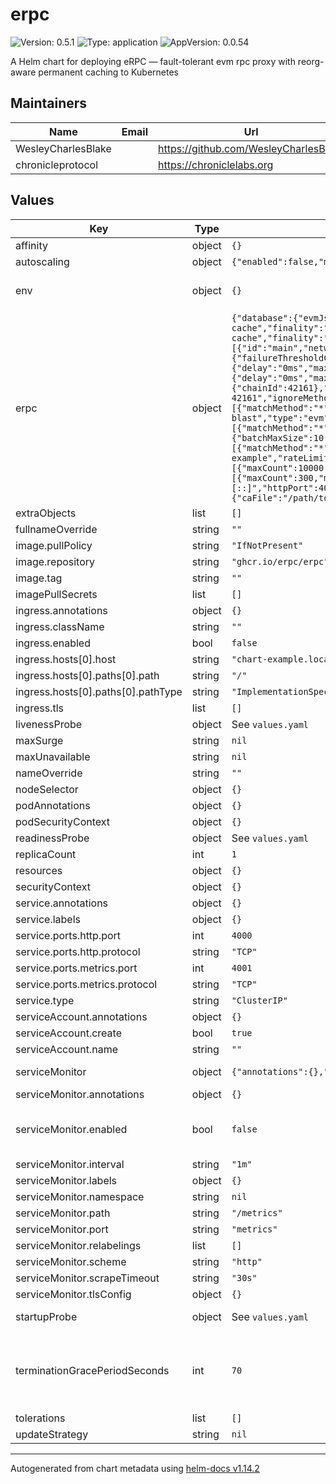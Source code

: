 # erpc

![Version: 0.5.1](https://img.shields.io/badge/Version-0.5.1-informational?style=flat-square) ![Type: application](https://img.shields.io/badge/Type-application-informational?style=flat-square) ![AppVersion: 0.0.54](https://img.shields.io/badge/AppVersion-0.0.54-informational?style=flat-square)

A Helm chart for deploying eRPC — fault-tolerant evm rpc proxy with reorg-aware permanent caching to Kubernetes

## Maintainers

| Name | Email | Url |
| ---- | ------ | --- |
| WesleyCharlesBlake |  | <https://github.com/WesleyCharlesBlake> |
| chronicleprotocol |  | <https://chroniclelabs.org> |

## Values

| Key | Type | Default | Description |
|-----|------|---------|-------------|
| affinity | object | `{}` |  |
| autoscaling | object | `{"enabled":false,"maxReplicas":100,"minReplicas":1,"targetCPUUtilizationPercentage":80}` | Enable autoscaling / HPA |
| env | object | `{}` | create env vars from secrets, eg RPC provider API keys (eg, Blast API, DRPC, Infura, Alchemy, etc. ) |
| erpc | object | `{"database":{"evmJsonRpcCache":{"connectors":[{"driver":"memory","id":"memory-cache","memory":{"maxItems":100000}}],"policies":[{"connector":"memory-cache","finality":"finalized","method":"*","network":"*","ttl":0},{"connector":"memory-cache","finality":"unfinalized","maxItemSize":"1MB","method":"*","network":"*","ttl":"5s"},{"connector":"memory-cache","finality":"unknown","method":"*","network":"*","ttl":"5s"}]}},"logLevel":"warn","metrics":{"enabled":true,"hostV4":"0.0.0.0","hostV6":"[::]","listenV4":true,"listenV6":false,"port":4001},"projects":[{"id":"main","networks":[{"architecture":"evm","evm":{"chainId":1},"failsafe":[{"circuitBreaker":{"failureThresholdCapacity":200,"failureThresholdCount":160,"halfOpenAfter":"5m","successThresholdCapacity":3,"successThresholdCount":3},"hedge":{"delay":"500ms","maxCount":1},"matchMethod":"*","retry":{"delay":"0ms","maxAttempts":3},"timeout":{"duration":"30s"}}]},{"architecture":"evm","evm":{"chainId":42161},"failsafe":[{"hedge":{"delay":"500ms","maxCount":1},"matchMethod":"*","retry":{"delay":"0ms","maxAttempts":3},"timeout":{"duration":"30s"}}]}],"rateLimitBudget":"frontend-budget","upstreams":[{"endpoint":"https://arbitrum-one.blastapi.io/xxxxxxx-xxxxxx-xxxxxxx","evm":{"chainId":42161},"failsafe":[{"matchMethod":"*","retry":{"backoffFactor":1.2,"backoffMaxDelay":"3s","delay":"500ms","jitter":"0ms","maxAttempts":2},"timeout":{"duration":"15s"}}],"id":"blastapi-chain-42161","ignoreMethods":["alchemy_*","eth_traceTransaction"],"rateLimitBudget":"global-blast","type":"evm"},{"endpoint":"https://eth-mainnet.blastapi.io/xxxxxxx-xxxxxx-xxxxxxx","evm":{"chainId":1},"failsafe":[{"matchMethod":"*","retry":{"backoffFactor":1.2,"backoffMaxDelay":"3s","delay":"500ms","jitter":"0ms","maxAttempts":2},"timeout":{"duration":"15s"}}],"id":"blastapi-chain-1","rateLimitBudget":"global-blast","type":"evm"},{"autoIgnoreUnsupportedMethods":true,"endpoint":"https://xxxxxx-xxxxxx.arbitrum-mainnet.quiknode.pro/xxxxxxxxxxxxxxxxxxxxxxxx/","evm":{"chainId":42161},"failsafe":[{"matchMethod":"*","retry":{"backoffFactor":1.2,"backoffMaxDelay":"3s","delay":"500ms","jitter":"0ms","maxAttempts":2},"timeout":{"duration":"15s"}}],"id":"quiknode-chain-42161","jsonRpc":{"batchMaxSize":10,"batchMaxWait":"100ms","supportsBatch":true},"rateLimitBudget":"global-quicknode","type":"evm"},{"endpoint":"alchemy://XXXX_YOUR_ALCHEMY_API_KEY_HERE_XXXX","failsafe":[{"matchMethod":"*","retry":{"backoffFactor":1.2,"backoffMaxDelay":"3s","delay":"500ms","jitter":"0ms","maxAttempts":2},"timeout":{"duration":"15s"}}],"id":"alchemy-multi-chain-example","rateLimitBudget":"global"}]}],"rateLimiters":{"budgets":[{"id":"global","rules":[{"maxCount":20000,"method":"*","period":"1s","waitTime":"1s"}]},{"id":"default-budget","rules":[{"maxCount":10000,"method":"*","period":"1s","waitTime":"100ms"}]},{"id":"global-blast","rules":[{"maxCount":1000,"method":"*","period":"1s"}]},{"id":"global-quicknode","rules":[{"maxCount":300,"method":"*","period":"1s"}]},{"id":"frontend-budget","rules":[{"maxCount":500,"method":"*","period":"1s"}]}]},"server":{"enableGzip":true,"httpHostV4":"0.0.0.0","httpHostV6":"[::]","httpPort":4000,"listenV4":true,"listenV6":false,"maxTimeout":"30s","readTimeout":"10s","tls":{"caFile":"/path/to/ca.pem","certFile":"/path/to/cert.pem","enabled":false,"insecureSkipVerify":false,"keyFile":"/path/to/key.pem"},"waitAfterShutdown":"30s","waitBeforeShutdown":"30s","writeTimeout":"20s"}}` | eRPC configuration, ref: https://docs.erpc.cloud/config/example#full-config-example; accepts full erpc.yaml config |
| extraObjects | list | `[]` |  |
| fullnameOverride | string | `""` |  |
| image.pullPolicy | string | `"IfNotPresent"` |  |
| image.repository | string | `"ghcr.io/erpc/erpc"` |  |
| image.tag | string | `""` |  |
| imagePullSecrets | list | `[]` |  |
| ingress.annotations | object | `{}` |  |
| ingress.className | string | `""` |  |
| ingress.enabled | bool | `false` |  |
| ingress.hosts[0].host | string | `"chart-example.local"` |  |
| ingress.hosts[0].paths[0].path | string | `"/"` |  |
| ingress.hosts[0].paths[0].pathType | string | `"ImplementationSpecific"` |  |
| ingress.tls | list | `[]` |  |
| livenessProbe | object | See `values.yaml` | Liveness probe |
| maxSurge | string | `nil` | default is 1 |
| maxUnavailable | string | `nil` | default is 0 |
| nameOverride | string | `""` |  |
| nodeSelector | object | `{}` |  |
| podAnnotations | object | `{}` |  |
| podSecurityContext | object | `{}` |  |
| readinessProbe | object | See `values.yaml` | Readiness probe |
| replicaCount | int | `1` | Deployment replica count |
| resources | object | `{}` |  |
| securityContext | object | `{}` |  |
| service.annotations | object | `{}` |  |
| service.labels | object | `{}` |  |
| service.ports.http.port | int | `4000` |  |
| service.ports.http.protocol | string | `"TCP"` |  |
| service.ports.metrics.port | int | `4001` |  |
| service.ports.metrics.protocol | string | `"TCP"` |  |
| service.type | string | `"ClusterIP"` |  |
| serviceAccount.annotations | object | `{}` |  |
| serviceAccount.create | bool | `true` |  |
| serviceAccount.name | string | `""` |  |
| serviceMonitor | object | `{"annotations":{},"enabled":false,"interval":"1m","labels":{},"namespace":null,"path":"/metrics","port":"metrics","relabelings":[],"scheme":"http","scrapeTimeout":"30s","tlsConfig":{}}` | If true, create a ServiceMonitor CRD for prometheus operator |
| serviceMonitor.annotations | object | `{}` | Additional ServiceMonitor annotations |
| serviceMonitor.enabled | bool | `false` | If true, a ServiceMonitor CRD is created for a prometheus operator https://github.com/coreos/prometheus-operator |
| serviceMonitor.interval | string | `"1m"` | ServiceMonitor scrape interval |
| serviceMonitor.labels | object | `{}` | Additional ServiceMonitor labels |
| serviceMonitor.namespace | string | `nil` | Alternative namespace for ServiceMonitor |
| serviceMonitor.path | string | `"/metrics"` | Path to scrape |
| serviceMonitor.port | string | `"metrics"` | port to scrape |
| serviceMonitor.relabelings | list | `[]` | ServiceMonitor relabelings |
| serviceMonitor.scheme | string | `"http"` | ServiceMonitor scheme |
| serviceMonitor.scrapeTimeout | string | `"30s"` | ServiceMonitor scrape timeout |
| serviceMonitor.tlsConfig | object | `{}` | ServiceMonitor TLS configuration |
| startupProbe | object | See `values.yaml` | Startup probe. Once this succeeds, the liveness probe takes over. |
| terminationGracePeriodSeconds | int | `70` | The duration in seconds the pod needs to terminate gracefully. This should be greater than the sum of erpc.server.waitBeforeShutdown and erpc.server.waitAfterShutdown to allow the application to shut down cleanly. |
| tolerations | list | `[]` |  |
| updateStrategy | string | `nil` | default RollingUpdate |

----------------------------------------------
Autogenerated from chart metadata using [helm-docs v1.14.2](https://github.com/norwoodj/helm-docs/releases/v1.14.2)
